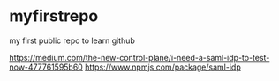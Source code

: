 # myfirstrepo
my first public repo to learn github


https://medium.com/the-new-control-plane/i-need-a-saml-idp-to-test-now-477761595b60
https://www.npmjs.com/package/saml-idp
